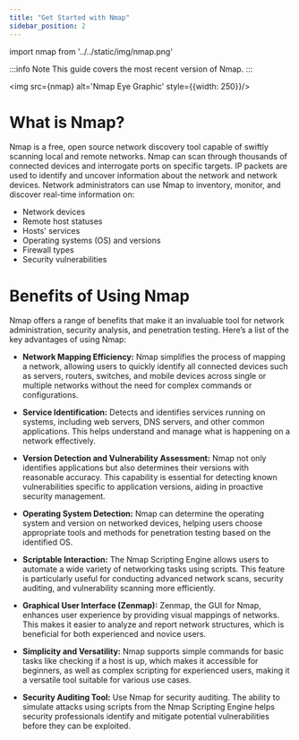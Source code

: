 ```yaml
---
title: "Get Started with Nmap"
sidebar_position: 2
---
```


import nmap from '../../static/img/nmap.png'

:::info Note
This guide covers the most recent version of Nmap.
:::

<img src={nmap} alt='Nmap Eye Graphic' style={{width: 250}}/>

# What is Nmap?

Nmap is a free, open source network discovery tool capable of swiftly scanning local and remote networks. Nmap can scan through thousands of connected devices and interrogate ports on specific targets. IP packets are used to identify and uncover information about the network and network devices. Network administrators can use Nmap to inventory, monitor, and discover real-time information on:

- Network devices
- Remote host statuses
- Hosts' services
- Operating systems (OS) and versions
- Firewall types
- Security vulnerabilities

# Benefits of Using Nmap

Nmap offers a range of benefits that make it an invaluable tool for network administration, security analysis, and penetration testing. Here’s a list of the key advantages of using Nmap:

- **Network Mapping Efficiency:** Nmap simplifies the process of mapping a network, allowing users to quickly identify all connected devices such as servers, routers, switches, and mobile devices across single or multiple networks without the need for complex commands or configurations.

- **Service Identification:** Detects and identifies services running on systems, including web servers, DNS servers, and other common applications. This helps understand and manage what is happening on a network effectively.

- **Version Detection and Vulnerability Assessment:** Nmap not only identifies applications but also determines their versions with reasonable accuracy. This capability is essential for detecting known vulnerabilities specific to application versions, aiding in proactive security management.

- **Operating System Detection:** Nmap can determine the operating system and version on networked devices, helping users choose appropriate tools and methods for penetration testing based on the identified OS.

- **Scriptable Interaction:** The Nmap Scripting Engine allows users to automate a wide variety of networking tasks using scripts. This feature is particularly useful for conducting advanced network scans, security auditing, and vulnerability scanning more efficiently.

- **Graphical User Interface (Zenmap):** Zenmap, the GUI for Nmap, enhances user experience by providing visual mappings of networks. This makes it easier to analyze and report network structures, which is beneficial for both experienced and novice users.

- **Simplicity and Versatility:** Nmap supports simple commands for basic tasks like checking if a host is up, which makes it accessible for beginners, as well as complex scripting for experienced users, making it a versatile tool suitable for various use cases.

- **Security Auditing Tool:** Use Nmap for security auditing. The ability to simulate attacks using scripts from the Nmap Scripting Engine helps security professionals identify and mitigate potential vulnerabilities before they can be exploited.
